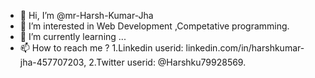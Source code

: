 - 👋 Hi, I’m @mr-Harsh-Kumar-Jha
- 👀 I’m interested in Web Development ,Competative programming.
- 🌱 I’m currently learning ...
- 📫 How to reach me ? 1.Linkedin userid: linkedin.com/in/harshkumar-jha-457707203,
                       2.Twitter userid: @Harshku79928569.
<!---
mr-Harsh-Kumar-Jha/mr-Harsh-Kumar-Jha is a ✨ special ✨ repository because its `README.md` (this file) appears on your GitHub profile.
You can click the Preview link to take a look at your changes.
--->
